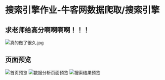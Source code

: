 # 搜索引擎作业-牛客网数据爬取/搜索引擎
## 求老师给高分啊啊啊啊！！！
![真的做了很久.jpg](https://z3.ax1x.com/2021/03/24/6bUFiQ.png)
## 页面预览
![首页预览](https://z3.ax1x.com/2021/03/24/6qDw5V.png)
![数据分析页面预览](https://z3.ax1x.com/2021/03/24/6qDBCT.png)
![搜索结果预览](https://z3.ax1x.com/2021/03/24/6qDdU0.png)
